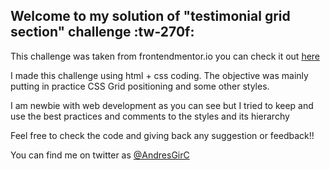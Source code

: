 ## Welcome to my solution of "testimonial grid section" challenge  :tw-270f:

This challenge was taken from frontendmentor.io you can check it out [here](https://www.frontendmentor.io/challenges/testimonials-grid-section-Nnw6J7Un77 "here")

I made this challenge using html + css coding. The objective was mainly putting in practice CSS Grid positioning and some other styles.

I am newbie with web development as you can see but I tried to keep and use the best practices and comments to the styles and its hierarchy

Feel free to check the code and giving back any suggestion or feedback!!

You can find me on twitter as [@AndresGirC](https://twitter.com/AndresGirC "@AndresGirC")